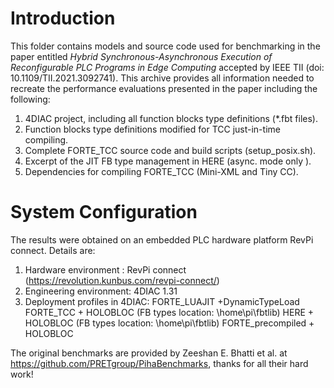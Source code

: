 Introduction
============
This folder contains models and source code used for benchmarking in the paper entitled *Hybrid Synchronous-Asynchronous Execution of Reconfigurable PLC Programs in Edge Computing* accepted by IEEE TII (doi: 10.1109/TII.2021.3092741). This archive provides all information needed to recreate the performance evaluations presented in the paper including the following:

1. 4DIAC project, including all function blocks type definitions (*.fbt files). 
2. Function blocks type definitions modified for TCC just-in-time compiling.
3. Complete FORTE_TCC source code and build scripts (setup_posix.sh).
4. Excerpt of the JIT FB type management in HERE (async. mode only ).
5. Dependencies for compiling FORTE_TCC (Mini-XML and Tiny CC).


System Configuration
====================
The results were obtained on an embedded PLC hardware platform RevPi connect. Details are:

1.  Hardware environment : RevPi connect (https://revolution.kunbus.com/revpi-connect/)
2.  Engineering environment: 4DIAC 1.31
3.  Deployment profiles in 4DIAC:
      FORTE_LUAJIT +DynamicTypeLoad
      FORTE_TCC + HOLOBLOC (FB types location: \home\pi\fbtlib)
      HERE + HOLOBLOC (FB types location: \home\pi\fbtlib)
      FORTE_precompiled + HOLOBLOC

The original benchmarks are provided by Zeeshan E. Bhatti et al. at https://github.com/PRETgroup/PihaBenchmarks, thanks for all their hard work!
